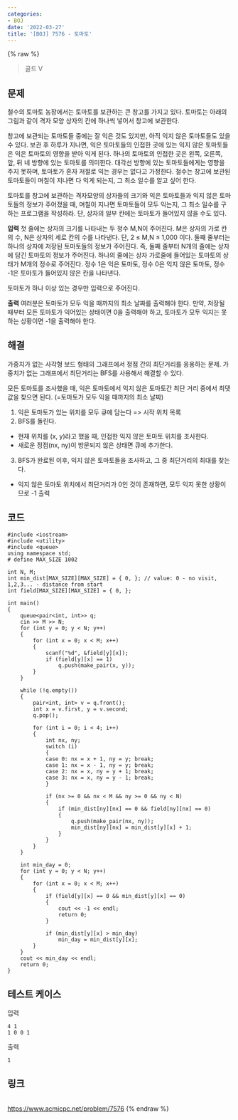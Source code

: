 ```yaml
---
categories:
- BOJ
date: '2022-03-27'
title: '[BOJ] 7576 - 토마토'
---
```


{% raw %}
> 골드 V<br>

## 문제
철수의 토마토 농장에서는 토마토를 보관하는 큰 창고를 가지고 있다. 토마토는 아래의 그림과 같이 격자 모양 상자의 칸에 하나씩 넣어서 창고에 보관한다.

창고에 보관되는 토마토들 중에는 잘 익은 것도 있지만, 아직 익지 않은 토마토들도 있을 수 있다. 보관 후 하루가 지나면, 익은 토마토들의 인접한 곳에 있는 익지 않은 토마토들은 익은 토마토의 영향을 받아 익게 된다. 하나의 토마토의 인접한 곳은 왼쪽, 오른쪽, 앞, 뒤 네 방향에 있는 토마토를 의미한다. 대각선 방향에 있는 토마토들에게는 영향을 주지 못하며, 토마토가 혼자 저절로 익는 경우는 없다고 가정한다. 철수는 창고에 보관된 토마토들이 며칠이 지나면 다 익게 되는지, 그 최소 일수를 알고 싶어 한다.

토마토를 창고에 보관하는 격자모양의 상자들의 크기와 익은 토마토들과 익지 않은 토마토들의 정보가 주어졌을 때, 며칠이 지나면 토마토들이 모두 익는지, 그 최소 일수를 구하는 프로그램을 작성하라. 단, 상자의 일부 칸에는 토마토가 들어있지 않을 수도 있다.

**입력**
첫 줄에는 상자의 크기를 나타내는 두 정수 M,N이 주어진다. M은 상자의 가로 칸의 수, N은 상자의 세로 칸의 수를 나타낸다. 단, 2 ≤ M,N ≤ 1,000 이다. 둘째 줄부터는 하나의 상자에 저장된 토마토들의 정보가 주어진다. 즉, 둘째 줄부터 N개의 줄에는 상자에 담긴 토마토의 정보가 주어진다. 하나의 줄에는 상자 가로줄에 들어있는 토마토의 상태가 M개의 정수로 주어진다. 정수 1은 익은 토마토, 정수 0은 익지 않은 토마토, 정수 -1은 토마토가 들어있지 않은 칸을 나타낸다.

토마토가 하나 이상 있는 경우만 입력으로 주어진다.

**출력**
여러분은 토마토가 모두 익을 때까지의 최소 날짜를 출력해야 한다. 만약, 저장될 때부터 모든 토마토가 익어있는 상태이면 0을 출력해야 하고, 토마토가 모두 익지는 못하는 상황이면 -1을 출력해야 한다.

##  해결
가중치가 없는 사각형 보드 형태의 그래프에서 정점 간의 최단거리를 응용하는 문제. 가중치가 없는 그래프에서 최단거리는 BFS를 사용해서 해결할 수 있다.

모든 토마토를 조사했을 때, 익은 토마토에서 익지 않은 토마토간 최단 거리 중에서 최댓값을 찾으면 된다. (=토마토가 모두 익을 때까지의 최소 날짜)

1. 익은 토마토가 있는 위치를 모두 큐에 담는다 => 시작 위치 목록
2. BFS를 돌린다.
- 현재 위치를 (x, y)라고 했을 때, 인접한 익지 않은 토마토 위치를 조사한다.
- 새로운 정점(nx, ny)이 방문되지 않은 상태면 큐에 추가한다.
3. BFS가 완료된 이후, 익지 않은 토마토들을 조사하고, 그 중 최단거리의 최대를 찾는다.
- 익지 않은 토마토 위치에서 최단거리가 0인 것이 존재하면, 모두 익지 못한 상황이므로 -1 출력

## 코드
```
#include <iostream>
#include <utility>
#include <queue>
using namespace std;
# define MAX_SIZE 1002

int N, M;
int min_dist[MAX_SIZE][MAX_SIZE] = { 0, }; // value: 0 - no visit, 1,2,3... - distance from start
int field[MAX_SIZE][MAX_SIZE] = { 0, };

int main()
{
	queue<pair<int, int>> q;
	cin >> M >> N;
	for (int y = 0; y < N; y++)
	{
		for (int x = 0; x < M; x++)
		{
			scanf("%d", &field[y][x]);
			if (field[y][x] == 1)
				q.push(make_pair(x, y));
		}
	}

	while (!q.empty())
	{
		pair<int, int> v = q.front();
		int x = v.first, y = v.second;
		q.pop();

		for (int i = 0; i < 4; i++)
		{
			int nx, ny;
			switch (i)
			{
			case 0: nx = x + 1, ny = y; break;
			case 1: nx = x - 1, ny = y; break;
			case 2: nx = x, ny = y + 1; break;
			case 3: nx = x, ny = y - 1; break;
			}

			if (nx >= 0 && nx < M && ny >= 0 && ny < N)
			{
				if (min_dist[ny][nx] == 0 && field[ny][nx] == 0)
				{
					q.push(make_pair(nx, ny));
					min_dist[ny][nx] = min_dist[y][x] + 1;
				}
			}
		}
	}

	int min_day = 0;
	for (int y = 0; y < N; y++)
	{
		for (int x = 0; x < M; x++)
		{
			if (field[y][x] == 0 && min_dist[y][x] == 0)
			{
				cout << -1 << endl;
				return 0;
			}

			if (min_dist[y][x] > min_day)
				min_day = min_dist[y][x];
		}
	}
	cout << min_day << endl;
	return 0;
}
```

## 테스트 케이스
입력
```
4 1 
1 0 0 1
```
출력
```
1
```

## 링크
<br>https://www.acmicpc.net/problem/7576
{% endraw %}